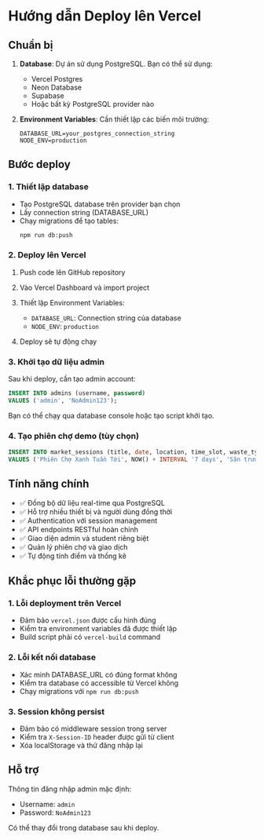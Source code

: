 # Hướng dẫn Deploy lên Vercel

## Chuẩn bị

1. **Database**: Dự án sử dụng PostgreSQL. Bạn có thể sử dụng:
   - Vercel Postgres
   - Neon Database
   - Supabase
   - Hoặc bất kỳ PostgreSQL provider nào

2. **Environment Variables**: Cần thiết lập các biến môi trường:
   ```
   DATABASE_URL=your_postgres_connection_string
   NODE_ENV=production
   ```

## Bước deploy

### 1. Thiết lập database

- Tạo PostgreSQL database trên provider bạn chọn
- Lấy connection string (DATABASE_URL)
- Chạy migrations để tạo tables:
  ```bash
  npm run db:push
  ```

### 2. Deploy lên Vercel

1. Push code lên GitHub repository
2. Vào Vercel Dashboard và import project
3. Thiết lập Environment Variables:
   - `DATABASE_URL`: Connection string của database
   - `NODE_ENV`: `production`

4. Deploy sẽ tự động chạy

### 3. Khởi tạo dữ liệu admin

Sau khi deploy, cần tạo admin account:

```sql
INSERT INTO admins (username, password) 
VALUES ('admin', 'NoAdmin123');
```

Bạn có thể chạy qua database console hoặc tạo script khởi tạo.

### 4. Tạo phiên chợ demo (tùy chọn)

```sql
INSERT INTO market_sessions (title, date, location, time_slot, waste_types, gifts) 
VALUES ('Phiên Chợ Xanh Tuần Tới', NOW() + INTERVAL '7 days', 'Sân trước thư viện trường', '8:00 - 17:00', 'Giấy, nhựa, kim loại, chai lọ', 'Cây xanh, túi vải, đồ dùng học tập');
```

## Tính năng chính

- ✅ Đồng bộ dữ liệu real-time qua PostgreSQL
- ✅ Hỗ trợ nhiều thiết bị và người dùng đồng thời
- ✅ Authentication với session management
- ✅ API endpoints RESTful hoàn chỉnh
- ✅ Giao diện admin và student riêng biệt
- ✅ Quản lý phiên chợ và giao dịch
- ✅ Tự động tính điểm và thống kê

## Khắc phục lỗi thường gặp

### 1. Lỗi deployment trên Vercel
- Đảm bảo `vercel.json` được cấu hình đúng
- Kiểm tra environment variables đã được thiết lập
- Build script phải có `vercel-build` command

### 2. Lỗi kết nối database
- Xác minh DATABASE_URL có đúng format không
- Kiểm tra database có accessible từ Vercel không
- Chạy migrations với `npm run db:push`

### 3. Session không persist
- Đảm bảo có middleware session trong server
- Kiểm tra `X-Session-ID` header được gửi từ client
- Xóa localStorage và thử đăng nhập lại

## Hỗ trợ

Thông tin đăng nhập admin mặc định:
- Username: `admin`
- Password: `NoAdmin123`

Có thể thay đổi trong database sau khi deploy.